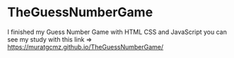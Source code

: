 # TheGuessNumberGame
I finished my Guess Number Game with HTML CSS and JavaScript you can see my study with this link => https://muratgcmz.github.io/TheGuessNumberGame/

